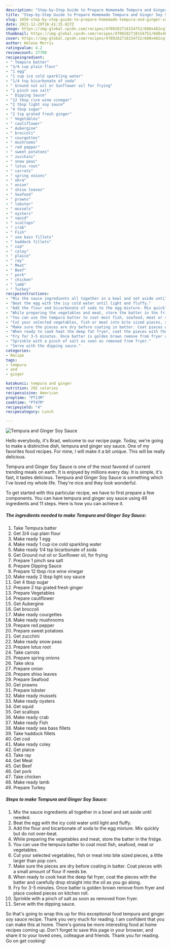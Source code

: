 ```yaml
---
description: "Step-by-Step Guide to Prepare Homemade Tempura and Ginger Soy Sauce"
title: "Step-by-Step Guide to Prepare Homemade Tempura and Ginger Soy Sauce"
slug: 1656-step-by-step-guide-to-prepare-homemade-tempura-and-ginger-soy-sauce
date: 2021-12-29T16:41:15.827Z
image: https://img-global.cpcdn.com/recipes/4709282718154752/680x482cq70/tempura-and-ginger-soy-sauce-recipe-main-photo.jpg
thumbnail: https://img-global.cpcdn.com/recipes/4709282718154752/680x482cq70/tempura-and-ginger-soy-sauce-recipe-main-photo.jpg
cover: https://img-global.cpcdn.com/recipes/4709282718154752/680x482cq70/tempura-and-ginger-soy-sauce-recipe-main-photo.jpg
author: Helena Morris
ratingvalue: 4.2
reviewcount: 27700
recipeingredient:
- " Tempura batter"
- "3/4 cup plain flour"
- "1 egg"
- "1 cup ice cold sparkling water"
- "1/4 tsp bicarbonate of soda"
- " Ground nut oil or Sunflower oil for frying"
- "1 pinch sea salt"
- " Dipping Sauce"
- "12 tbsp rice wine vinegar"
- "2 tbsp light soy sauce"
- "4 tbsp sugar"
- "2 tsp grated fresh ginger"
- " Vegetables"
- " cauliflower"
- " Aubergine"
- " broccoli"
- " courgettes"
- " mushrooms"
- " red pepper"
- " sweet potatoes"
- " zucchini"
- " snow peas"
- " lotus root"
- " carrots"
- " spring onions"
- " okra"
- " onion"
- " shiso leaves"
- " Seafood"
- " prawns"
- " lobster"
- " mussels"
- " oysters"
- " squid"
- " scallops"
- " crab"
- " Fish"
- " sea bass fillets"
- " haddock fillets"
- " cod"
- " coley"
- " plaice"
- " ray"
- " Meat"
- " Beef"
- " pork"
- " chicken"
- " lamb"
- " Turkey"
recipeinstructions:
- "Mix the sauce ingredients all together in a bowl and set aside until needed."
- "Beat the egg with the icy cold water until light and fluffy."
- "Add the flour and bicarbonate of soda to the egg mixture. Mix quickly but do not over-beat."
- "While preparing the vegetables and meat, store the batter in the fridge."
- "You can use the tempura batter to coat most fish, seafood, meat or vegetables."
- "Cut your selected vegetables, fish or meat into bite sized pieces, a little larger than pop corn."
- "Make sure the pieces are dry before coating in batter. Coat pieces with a small amount of flour if needs be."
- "When ready to cook heat the deep fat fryer, coat the pieces with the batter and carefully drop straight into the oil as you go along."
- "Fry for 3-5 minutes. Once batter is golden brown remove from fryer and place cooked pieces on kitchen roll."
- "Sprinkle with a pinch of salt as soon as removed from fryer."
- "Serve with the dipping sauce."
categories:
- Recipe
tags:
- tempura
- and
- ginger

katakunci: tempura and ginger 
nutrition: 292 calories
recipecuisine: American
preptime: "PT13M"
cooktime: "PT47M"
recipeyield: "4"
recipecategory: Lunch

---
```



![Tempura and Ginger Soy Sauce](https://img-global.cpcdn.com/recipes/4709282718154752/680x482cq70/tempura-and-ginger-soy-sauce-recipe-main-photo.jpg)

Hello everybody, it's Brad, welcome to our recipe page. Today, we're going to make a distinctive dish, tempura and ginger soy sauce. One of my favorites food recipes. For mine, I will make it a bit unique. This will be really delicious.

Tempura and Ginger Soy Sauce is one of the most favored of current trending meals on earth. It is enjoyed by millions every day. It is simple, it's fast, it tastes delicious. Tempura and Ginger Soy Sauce is something which I've loved my whole life. They're nice and they look wonderful.




To get started with this particular recipe, we have to first prepare a few components. You can have tempura and ginger soy sauce using 49 ingredients and 11 steps. Here is how you can achieve it.

<!--inarticleads1-->

##### The ingredients needed to make Tempura and Ginger Soy Sauce:

1. Take  Tempura batter
1. Get 3/4 cup plain flour
1. Make ready 1 egg
1. Make ready 1 cup ice cold sparkling water
1. Make ready 1/4 tsp bicarbonate of soda
1. Get  Ground nut oil or Sunflower oil, for frying
1. Prepare 1 pinch sea salt
1. Prepare  Dipping Sauce
1. Prepare 12 tbsp rice wine vinegar
1. Make ready 2 tbsp light soy sauce
1. Get 4 tbsp sugar
1. Prepare 2 tsp grated fresh ginger
1. Prepare  Vegetables
1. Prepare  cauliflower
1. Get  Aubergine
1. Get  broccoli
1. Make ready  courgettes
1. Make ready  mushrooms
1. Prepare  red pepper
1. Prepare  sweet potatoes
1. Get  zucchini
1. Make ready  snow peas
1. Prepare  lotus root
1. Take  carrots
1. Prepare  spring onions
1. Take  okra
1. Prepare  onion
1. Prepare  shiso leaves
1. Prepare  Seafood
1. Get  prawns
1. Prepare  lobster
1. Make ready  mussels
1. Make ready  oysters
1. Get  squid
1. Get  scallops
1. Make ready  crab
1. Make ready  Fish
1. Make ready  sea bass fillets
1. Take  haddock fillets
1. Get  cod
1. Make ready  coley
1. Get  plaice
1. Take  ray
1. Get  Meat
1. Get  Beef
1. Get  pork
1. Take  chicken
1. Make ready  lamb
1. Prepare  Turkey




<!--inarticleads2-->

##### Steps to make Tempura and Ginger Soy Sauce:

1. Mix the sauce ingredients all together in a bowl and set aside until needed.
1. Beat the egg with the icy cold water until light and fluffy.
1. Add the flour and bicarbonate of soda to the egg mixture. Mix quickly but do not over-beat.
1. While preparing the vegetables and meat, store the batter in the fridge.
1. You can use the tempura batter to coat most fish, seafood, meat or vegetables.
1. Cut your selected vegetables, fish or meat into bite sized pieces, a little larger than pop corn.
1. Make sure the pieces are dry before coating in batter. Coat pieces with a small amount of flour if needs be.
1. When ready to cook heat the deep fat fryer, coat the pieces with the batter and carefully drop straight into the oil as you go along.
1. Fry for 3-5 minutes. Once batter is golden brown remove from fryer and place cooked pieces on kitchen roll.
1. Sprinkle with a pinch of salt as soon as removed from fryer.
1. Serve with the dipping sauce.




So that's going to wrap this up for this exceptional food tempura and ginger soy sauce recipe. Thank you very much for reading. I am confident that you can make this at home. There's gonna be more interesting food at home recipes coming up. Don't forget to save this page in your browser, and share it to your loved ones, colleague and friends. Thank you for reading. Go on get cooking!
